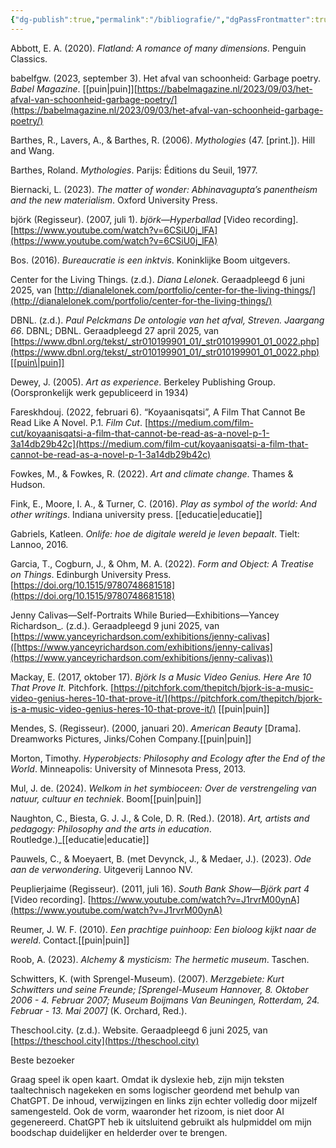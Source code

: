 ```yaml
---
{"dg-publish":true,"permalink":"/bibliografie/","dgPassFrontmatter":true}
---
```



Abbott, E. A. (2020). _Flatland: A romance of many dimensions_. Penguin Classics.

babelfgw. (2023, september 3). Het afval van schoonheid: Garbage poetry. _Babel Magazine_.  [[puin\|puin]][https://babelmagazine.nl/2023/09/03/het-afval-van-schoonheid-garbage-poetry/](https://babelmagazine.nl/2023/09/03/het-afval-van-schoonheid-garbage-poetry/)

Barthes, R., Lavers, A., & Barthes, R. (2006). _Mythologies_ (47. [print.]). Hill and Wang.

Barthes, Roland. _Mythologies_. Parijs: Éditions du Seuil, 1977.

Biernacki, L. (2023). _The matter of wonder: Abhinavagupta’s panentheism and the new materialism_. Oxford University Press.

björk (Regisseur). (2007, juli 1). _björk—Hyperballad_ [Video recording]. [https://www.youtube.com/watch?v=6CSiU0j_lFA](https://www.youtube.com/watch?v=6CSiU0j_lFA)

Bos. (2016). _Bureaucratie is een inktvis_. Koninklijke Boom uitgevers.

Center for the Living Things. (z.d.). _Diana Lelonek_. Geraadpleegd 6 juni 2025, van [http://dianalelonek.com/portfolio/center-for-the-living-things/](http://dianalelonek.com/portfolio/center-for-the-living-things/)

DBNL. (z.d.). _Paul Pelckmans De ontologie van het afval, Streven. Jaargang 66_. DBNL; DBNL. Geraadpleegd 27 april 2025, van [https://www.dbnl.org/tekst/_str010199901_01/_str010199901_01_0022.php](https://www.dbnl.org/tekst/_str010199901_01/_str010199901_01_0022.php)[[puin\|puin]]

Dewey, J. (2005). _Art as experience_. Berkeley Publishing Group. (Oorspronkelijk werk gepubliceerd in 1934)

Fareskhdouj. (2022, februari 6). “Koyaanisqatsi”, A Film That Cannot Be Read Like A Novel. P.1. _Film Cut_. [https://medium.com/film-cut/koyaanisqatsi-a-film-that-cannot-be-read-as-a-novel-p-1-3a14db29b42c](https://medium.com/film-cut/koyaanisqatsi-a-film-that-cannot-be-read-as-a-novel-p-1-3a14db29b42c)

Fowkes, M., & Fowkes, R. (2022). _Art and climate change_. Thames & Hudson.

Fink, E., Moore, I. A., & Turner, C. (2016). _Play as symbol of the world: And other writings_. Indiana university press. [[educatie\|educatie]]

Gabriels, Katleen. _Onlife: hoe de digitale wereld je leven bepaalt_. Tielt: Lannoo, 2016.

Garcia, T., Cogburn, J., & Ohm, M. A. (2022). _Form and Object: A Treatise on Things_. Edinburgh University Press. [https://doi.org/10.1515/9780748681518](https://doi.org/10.1515/9780748681518)

Jenny Calivas—Self-Portraits While Buried—Exhibitions—Yancey Richardson_. (z.d.). Geraadpleegd 9 juni 2025, van [https://www.yanceyrichardson.com/exhibitions/jenny-calivas]([https://www.yanceyrichardson.com/exhibitions/jenny-calivas](https://www.yanceyrichardson.com/exhibitions/jenny-calivas))

Mackay, E. (2017, oktober 17). _Björk Is a Music Video Genius. Here Are 10 That Prove It._ Pitchfork. [https://pitchfork.com/thepitch/bjork-is-a-music-video-genius-heres-10-that-prove-it/](https://pitchfork.com/thepitch/bjork-is-a-music-video-genius-heres-10-that-prove-it/) [[puin\|puin]]

Mendes, S. (Regisseur). (2000, januari 20). _American Beauty_ [Drama]. Dreamworks Pictures, Jinks/Cohen Company.[[puin\|puin]]

Morton, Timothy. _Hyperobjects: Philosophy and Ecology after the End of the World_. Minneapolis: University of Minnesota Press, 2013.

Mul, J. de. (2024). _Welkom in het symbioceen: Over de verstrengeling van natuur, cultuur en techniek_. Boom[[puin\|puin]]

Naughton, C., Biesta, G. J. J., & Cole, D. R. (Red.). (2018). _Art, artists and pedagogy: Philosophy and the arts in education_. Routledge.)_[[educatie\|educatie]]

Pauwels, C., & Moeyaert, B. (met Devynck, J., & Medaer, J.). (2023). _Ode aan de verwondering_. Uitgeverij Lannoo NV.

Peuplierjaime (Regisseur). (2011, juli 16). _South Bank Show—Björk part 4_ [Video recording]. [https://www.youtube.com/watch?v=J1rvrM00ynA](https://www.youtube.com/watch?v=J1rvrM00ynA)

Reumer, J. W. F. (2010). _Een prachtige puinhoop: Een bioloog kijkt naar de wereld_. Contact.[[puin\|puin]]

Roob, A. (2023). _Alchemy & mysticism: The hermetic museum_. Taschen.

Schwitters, K. (with Sprengel-Museum). (2007). _Merzgebiete: Kurt Schwitters und seine Freunde; [Sprengel-Museum Hannover, 8. Oktober 2006 - 4. Februar 2007; Museum Boijmans Van Beuningen, Rotterdam, 24. Februar - 13. Mai 2007]_ (K. Orchard, Red.).

Theschool.city. (z.d.). Website. Geraadpleegd 6 juni 2025, van [https://theschool.city](https://theschool.city)




















Beste bezoeker

Graag speel ik open kaart. Omdat ik dyslexie heb, zijn mijn teksten taaltechnisch nagekeken en soms logischer geordend met behulp van ChatGPT. De inhoud, verwijzingen en links zijn echter volledig door mijzelf samengesteld. Ook de vorm, waaronder het rizoom, is niet door AI gegenereerd. ChatGPT heb ik uitsluitend gebruikt als hulpmiddel om mijn boodschap duidelijker en helderder over te brengen.